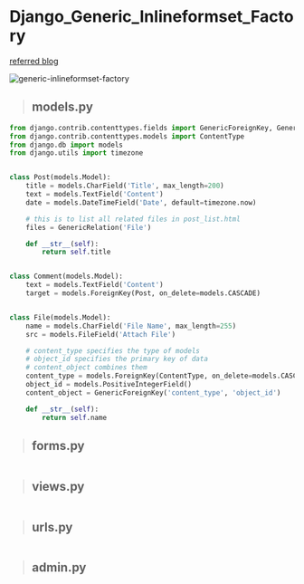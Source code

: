 # Django_Generic_Inlineformset_Factory

[referred blog](https://narito.ninja/blog/detail/34/)

![generic-inlineformset-factory](generic-inlineformset-factory.gif)

> ## models.py
``` python
from django.contrib.contenttypes.fields import GenericForeignKey, GenericRelation
from django.contrib.contenttypes.models import ContentType
from django.db import models
from django.utils import timezone


class Post(models.Model):
    title = models.CharField('Title', max_length=200)
    text = models.TextField('Content')
    date = models.DateTimeField('Date', default=timezone.now)

    # this is to list all related files in post_list.html
    files = GenericRelation('File')

    def __str__(self):
        return self.title


class Comment(models.Model):
    text = models.TextField('Content')
    target = models.ForeignKey(Post, on_delete=models.CASCADE)


class File(models.Model):
    name = models.CharField('File Name', max_length=255)
    src = models.FileField('Attach File')

    # content_type specifies the type of models
    # object_id specifies the primary key of data
    # content_object combines them
    content_type = models.ForeignKey(ContentType, on_delete=models.CASCADE)
    object_id = models.PositiveIntegerField()
    content_object = GenericForeignKey('content_type', 'object_id')

    def __str__(self):
        return self.name
```

> ## forms.py
``` python

```


> ## views.py
``` python

```

> ## urls.py
``` python

```

> ## admin.py
``` python

```
